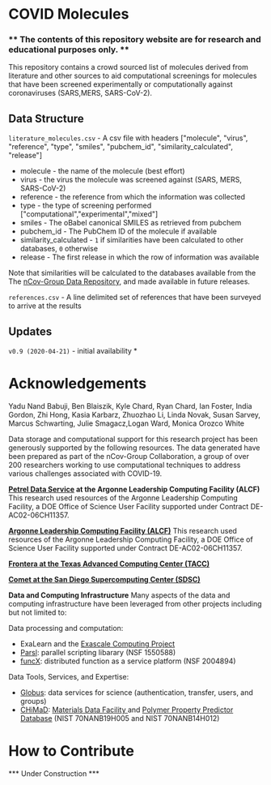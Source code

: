 # COVID Molecules

### ** The contents of this repository website are for research and educational purposes only. **

This repository contains a crowd sourced list of molecules derived from literature and other sources to aid computational screenings for molecules that have been screened experimentally or computationally against coronaviruses (SARS,MERS, SARS-CoV-2).

## Data Structure
`literature_molecules.csv` - A csv file with headers ["molecule", "virus", "reference", "type", "smiles", "pubchem_id", "similarity_calculated", "release"]
* molecule - the name of the molecule (best effort)
* virus - the virus the molecule was screened against (SARS, MERS, SARS-CoV-2)
* reference - the reference from which the information was collected
* type - the type of screening performed ["computational","experimental","mixed"]
* smiles - The oBabel canonical SMILES as retrieved from pubchem
* pubchem_id - The PubChem ID of the molecule if available
* similarity_calculated - `1` if similarities have been calculated to other databases, `0` otherwise
* release - The first release in which the row of information was available

Note that similarities will be calculated to the databases available from the The [nCov-Group Data Repository](https://2019-ncovgroup.github.io/data/), and made available in future releases.

`references.csv` - A line delimited set of references that have been surveyed to arrive at the results

## Updates
`v0.9 (2020-04-21)` - initial availability
* 


# Acknowledgements
Yadu Nand Babuji, Ben Blaiszik, Kyle Chard, Ryan Chard, Ian Foster, India Gordon, Zhi Hong, Kasia Karbarz, Zhuozhao Li, Linda Novak, Susan Sarvey, Marcus Schwarting, Julie Smagacz,Logan Ward, Monica Orozco White

Data storage and computational support for this research project has been generously supported by the following resources. The data generated have been prepared as part of the nCov-Group Collaboration, a group of over 200 researchers working to use computational techniques to address various challenges associated with COVID-19.

**[Petrel Data Service](https://press3.mcs.anl.gov/petrel/) at the Argonne Leadership Computing Facility (ALCF)**
This research used resources of the Argonne Leadership Computing Facility, a DOE Office of Science User Facility supported under Contract DE-AC02-06CH11357.

**[Argonne Leadership Computing Facility (ALCF)](https://www.alcf.anl.gov)**
This research used resources of the Argonne Leadership Computing Facility, a DOE Office of Science User Facility supported under Contract DE-AC02-06CH11357.

**[Frontera at the Texas Advanced Computing Center (TACC)](https://www.tacc.utexas.edu)**

**[Comet at the San Diego Supercomputing Center (SDSC)](https://www.sdsc.edu)**


**Data and Computing Infrastructure**
Many aspects of the data and computing infrastructure have been leveraged from other projects including but not limited to:

Data processing and computation:
 * ExaLearn and the <a href="https://www.exascaleproject.org">Exascale Computing Project</a>
 * <a href="https://parsl-project.org">Parsl</a>: parallel scripting libarary (NSF 1550588)
 * <a href="https://www.funcx.org">funcX</a>: distributed function as a service platform (NSF 2004894)

Data Tools, Services, and Expertise:
 * <a href="https://www.globus.org">Globus</a>: data services for science (authentication, transfer, users, and groups) 
 * <a href="https://chimad.northwestern.edu">CHiMaD</a>: <a href="https://materialsdatafacility.org">Materials Data Facility </a> and <a href="http://pppdb.uchicago.edu">Polymer Property Predictor Database</a> (NIST 70NANB19H005 and NIST 70NANB14H012)


# How to Contribute
*** Under Construction ***

